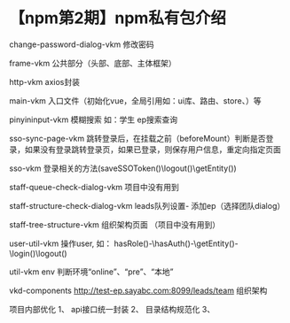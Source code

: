 # 【npm第2期】npm私有包介绍

change-password-dialog-vkm   修改密码

frame-vkm 公共部分（头部、底部、主体框架）

http-vkm axios封装

main-vkm 入口文件（初始化vue，全局引用如：ui库、路由、store、）等

pinyininput-vkm 模糊搜索  如：学生 ep搜索查询 

sso-sync-page-vkm   跳转登录后，在挂载之前（beforeMount）判断是否登录，如果没有登录跳转登录页，如果已登录，则保存用户信息，重定向指定页面

sso-vkm  登录相关的方法(saveSSOToken()\logout()\getEntity())

staff-queue-check-dialog-vkm  项目中没有用到

staff-structure-check-dialog-vkm  leads队列设置- 添加ep（选择团队dialog）

staff-tree-structure-vkm   组织架构页面 （项目中没有用到）

user-util-vkm 操作user, 如： hasRole()-\hasAuth()-\getEntity()-\login()\logout()

util-vkm  env  判断环境“online”、“pre”、“本地”

vkd-components   http://test-ep.sayabc.com:8099/leads/team  组织架构

项目内部优化
1、 api接口统一封装
2、 目录结构规范化
3、 